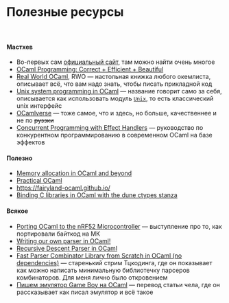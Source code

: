 # Полезные ресурсы

<br>

#### Мастхев

- Во-первых сам [официальный сайт](https://ocaml.org/), там можно найти очень многое
- [OCaml Programming: Correct + Efficient + Beautiful](https://cs3110.github.io/textbook/cover.html)
- [Real World OCaml](https://dev.realworldocaml.org/), RWO &mdash; настольная книжка любого окемлиста, описывает всё, что вам надо знать, чтобы писать прикладной код
- [Unix system programming in OCaml](https://ocaml.github.io/ocamlunix/) &mdash; название говорит само за себя, описывается как использовать модуль [`Unix`](https://ocaml.org/manual/api/Unix.html), то есть классический unix интерфейс
- [OCamlverse](http://ocamlverse.net/) &mdash; тоже самое, что и здесь, но больше, качественнее и не по ~~руззки~~
- [Concurrent Programming with Effect Handlers](https://github.com/ocaml-multicore/ocaml-effects-tutorial) &mdash; руководство по конкурентном программированию в современном OCaml на базе эффектов

#### Полезно

- [Memory allocation in OCaml and beyond](https://youtu.be/Jwxs5rqTdN4?si=fiQUP-AyoX34gzZu)
- [Practical OCaml](https://practicalocaml.com/)
- <https://fairyland-ocaml.github.io/>
- [Binding C libraries in OCaml with the dune ctypes stanza](https://michael.bacarella.com/2022/02/19/dune-ctypes/)

#### Всякое

- [Porting OCaml to the nRF52 Microcontroller](https://youtu.be/Y8matl68AzI?si=9OpKnDCcIpbdyeGX) &mdash; выступление про то, как портировали байткод на МК
- [Writing our own parser in OCaml!](https://youtu.be/dycsRSOQjho?si=T3mWUdzS9v9EQj_C)
- [Recursive Descent Parser in OCaml](https://youtu.be/5RVyIP5p5aM)
- [Fast Parser Combinator Library from Scratch in OCaml (no dependencies)](https://youtu.be/Y5IIXUBXvLs) &mdash; старенький стрим Тцкодинга, где он показывает как можно написать минимальную библиотечку парсеров комбинаторов. Для меня лично было откровением
- [Пишем эмулятор Game Boy на OCaml](https://habr.com/ru/post/645237/) &mdash; перевод статьи чела, где он рассказывает как писал эмулятор и всё такое


